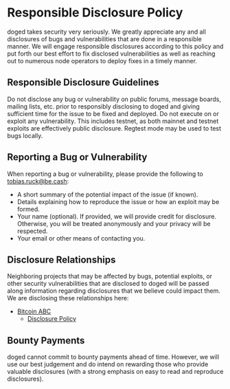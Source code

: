 # Responsible Disclosure Policy

doged takes security very seriously.  We greatly appreciate any and all disclosures of bugs and vulnerabilities that are done in a responsible manner.  We will engage responsible disclosures according to this policy and put forth our best effort to fix disclosed vulnerabilities as well as reaching out to numerous node operators to deploy fixes in a timely manner.

## Responsible Disclosure Guidelines

Do not disclose any bug or vulnerability on public forums, message boards, mailing lists, etc. prior to responsibly disclosing to doged and giving sufficient time for the issue to be fixed and deployed.
Do not execute on or exploit any vulnerability.  This includes testnet, as both mainnet and testnet exploits are effectively public disclosure.  Regtest mode may be used to test bugs locally.

## Reporting a Bug or Vulnerability

When reporting a bug or vulnerability, please provide the following to tobias.ruck@be.cash:
* A short summary of the potential impact of the issue (if known).
* Details explaining how to reproduce the issue or how an exploit may be formed.
* Your name (optional).  If provided, we will provide credit for disclosure.  Otherwise, you will be treated anonymously and your privacy will be respected.
* Your email or other means of contacting you.

## Disclosure Relationships

Neighboring projects that may be affected by bugs, potential exploits, or other security vulnerabilities that are disclosed to doged will be passed along information regarding disclosures that we believe could impact them.  We are disclosing these relationships here:

* [Bitcoin ABC](https://bitcoinabc.org/)
  * [Disclosure Policy](https://github.com/Bitcoin-ABC/bitcoin-abc/blob/master/DISCLOSURE_POLICY.md)

## Bounty Payments

doged cannot commit to bounty payments ahead of time.  However, we will use our best judgement and do intend on rewarding those who provide valuable disclosures (with a strong emphasis on easy to read and reproduce disclosures).
